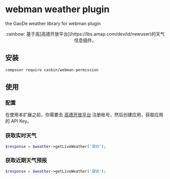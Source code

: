 # webman weather plugin

the GaoDe weather library for webman plugin

<p align="center">:rainbow: 基于高[高德开放平台](https://lbs.amap.com/dev/id/newuser)的天气信息插件。</p>

## 安装

```sh
composer require casbin/webman-permission
```

## 使用

### 配置

在使用本扩展之前，你需要去 [高德开放平台](https://lbs.amap.com/dev/id/newuser) 注册账号，然后创建应用，获取应用的 API Key。

### 获取实时天气

```php
$response = $weather->getLiveWeather('深圳');
```

### 获取近期天气预报

```php
$response = $weather->getLiveWeather('深圳');
```